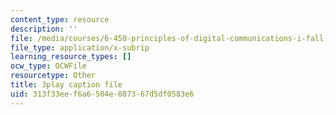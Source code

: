 ```yaml
---
content_type: resource
description: ''
file: /media/courses/6-450-principles-of-digital-communications-i-fall-2006/313f33eef6a6504e887367d5df0583e6_kJR59TZz1CI.vtt
file_type: application/x-subrip
learning_resource_types: []
ocw_type: OCWFile
resourcetype: Other
title: 3play caption file
uid: 313f33ee-f6a6-504e-8873-67d5df0583e6
---
```

